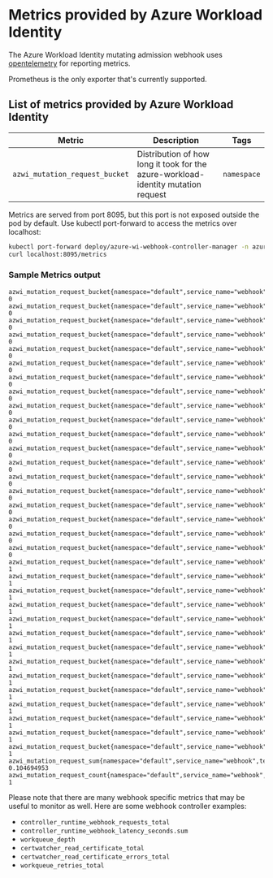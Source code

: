 # Metrics provided by Azure Workload Identity

The Azure Workload Identity mutating admission webhook uses [opentelemetry](https://opentelemetry.io/) for reporting metrics.

Prometheus is the only exporter that's currently supported.

## List of metrics provided by Azure Workload Identity

| Metric                         | Description                                                                       | Tags        |
| ------------------------------ | --------------------------------------------------------------------------------- | ----------- |
| `azwi_mutation_request_bucket` | Distribution of how long it took for the azure-workload-identity mutation request | `namespace` |

Metrics are served from port 8095, but this port is not exposed outside the pod by default. Use kubectl port-forward to access the metrics over localhost:

```bash
kubectl port-forward deploy/azure-wi-webhook-controller-manager -n azure-workload-identity-system 8095:8095 &
curl localhost:8095/metrics
```

### Sample Metrics output

```shell
azwi_mutation_request_bucket{namespace="default",service_name="webhook",telemetry_sdk_language="go",telemetry_sdk_name="opentelemetry",telemetry_sdk_version="0.20.0",le="0.001"} 0
azwi_mutation_request_bucket{namespace="default",service_name="webhook",telemetry_sdk_language="go",telemetry_sdk_name="opentelemetry",telemetry_sdk_version="0.20.0",le="0.002"} 0
azwi_mutation_request_bucket{namespace="default",service_name="webhook",telemetry_sdk_language="go",telemetry_sdk_name="opentelemetry",telemetry_sdk_version="0.20.0",le="0.003"} 0
azwi_mutation_request_bucket{namespace="default",service_name="webhook",telemetry_sdk_language="go",telemetry_sdk_name="opentelemetry",telemetry_sdk_version="0.20.0",le="0.004"} 0
azwi_mutation_request_bucket{namespace="default",service_name="webhook",telemetry_sdk_language="go",telemetry_sdk_name="opentelemetry",telemetry_sdk_version="0.20.0",le="0.005"} 0
azwi_mutation_request_bucket{namespace="default",service_name="webhook",telemetry_sdk_language="go",telemetry_sdk_name="opentelemetry",telemetry_sdk_version="0.20.0",le="0.006"} 0
azwi_mutation_request_bucket{namespace="default",service_name="webhook",telemetry_sdk_language="go",telemetry_sdk_name="opentelemetry",telemetry_sdk_version="0.20.0",le="0.007"} 0
azwi_mutation_request_bucket{namespace="default",service_name="webhook",telemetry_sdk_language="go",telemetry_sdk_name="opentelemetry",telemetry_sdk_version="0.20.0",le="0.008"} 0
azwi_mutation_request_bucket{namespace="default",service_name="webhook",telemetry_sdk_language="go",telemetry_sdk_name="opentelemetry",telemetry_sdk_version="0.20.0",le="0.009"} 0
azwi_mutation_request_bucket{namespace="default",service_name="webhook",telemetry_sdk_language="go",telemetry_sdk_name="opentelemetry",telemetry_sdk_version="0.20.0",le="0.01"} 0
azwi_mutation_request_bucket{namespace="default",service_name="webhook",telemetry_sdk_language="go",telemetry_sdk_name="opentelemetry",telemetry_sdk_version="0.20.0",le="0.02"} 0
azwi_mutation_request_bucket{namespace="default",service_name="webhook",telemetry_sdk_language="go",telemetry_sdk_name="opentelemetry",telemetry_sdk_version="0.20.0",le="0.03"} 0
azwi_mutation_request_bucket{namespace="default",service_name="webhook",telemetry_sdk_language="go",telemetry_sdk_name="opentelemetry",telemetry_sdk_version="0.20.0",le="0.04"} 0
azwi_mutation_request_bucket{namespace="default",service_name="webhook",telemetry_sdk_language="go",telemetry_sdk_name="opentelemetry",telemetry_sdk_version="0.20.0",le="0.05"} 0
azwi_mutation_request_bucket{namespace="default",service_name="webhook",telemetry_sdk_language="go",telemetry_sdk_name="opentelemetry",telemetry_sdk_version="0.20.0",le="0.06"} 0
azwi_mutation_request_bucket{namespace="default",service_name="webhook",telemetry_sdk_language="go",telemetry_sdk_name="opentelemetry",telemetry_sdk_version="0.20.0",le="0.07"} 0
azwi_mutation_request_bucket{namespace="default",service_name="webhook",telemetry_sdk_language="go",telemetry_sdk_name="opentelemetry",telemetry_sdk_version="0.20.0",le="0.08"} 0
azwi_mutation_request_bucket{namespace="default",service_name="webhook",telemetry_sdk_language="go",telemetry_sdk_name="opentelemetry",telemetry_sdk_version="0.20.0",le="0.09"} 0
azwi_mutation_request_bucket{namespace="default",service_name="webhook",telemetry_sdk_language="go",telemetry_sdk_name="opentelemetry",telemetry_sdk_version="0.20.0",le="0.1"} 0
azwi_mutation_request_bucket{namespace="default",service_name="webhook",telemetry_sdk_language="go",telemetry_sdk_name="opentelemetry",telemetry_sdk_version="0.20.0",le="0.2"} 1
azwi_mutation_request_bucket{namespace="default",service_name="webhook",telemetry_sdk_language="go",telemetry_sdk_name="opentelemetry",telemetry_sdk_version="0.20.0",le="0.3"} 1
azwi_mutation_request_bucket{namespace="default",service_name="webhook",telemetry_sdk_language="go",telemetry_sdk_name="opentelemetry",telemetry_sdk_version="0.20.0",le="0.4"} 1
azwi_mutation_request_bucket{namespace="default",service_name="webhook",telemetry_sdk_language="go",telemetry_sdk_name="opentelemetry",telemetry_sdk_version="0.20.0",le="0.5"} 1
azwi_mutation_request_bucket{namespace="default",service_name="webhook",telemetry_sdk_language="go",telemetry_sdk_name="opentelemetry",telemetry_sdk_version="0.20.0",le="0.6"} 1
azwi_mutation_request_bucket{namespace="default",service_name="webhook",telemetry_sdk_language="go",telemetry_sdk_name="opentelemetry",telemetry_sdk_version="0.20.0",le="0.7"} 1
azwi_mutation_request_bucket{namespace="default",service_name="webhook",telemetry_sdk_language="go",telemetry_sdk_name="opentelemetry",telemetry_sdk_version="0.20.0",le="0.8"} 1
azwi_mutation_request_bucket{namespace="default",service_name="webhook",telemetry_sdk_language="go",telemetry_sdk_name="opentelemetry",telemetry_sdk_version="0.20.0",le="0.9"} 1
azwi_mutation_request_bucket{namespace="default",service_name="webhook",telemetry_sdk_language="go",telemetry_sdk_name="opentelemetry",telemetry_sdk_version="0.20.0",le="1"} 1
azwi_mutation_request_bucket{namespace="default",service_name="webhook",telemetry_sdk_language="go",telemetry_sdk_name="opentelemetry",telemetry_sdk_version="0.20.0",le="1.5"} 1
azwi_mutation_request_bucket{namespace="default",service_name="webhook",telemetry_sdk_language="go",telemetry_sdk_name="opentelemetry",telemetry_sdk_version="0.20.0",le="2"} 1
azwi_mutation_request_bucket{namespace="default",service_name="webhook",telemetry_sdk_language="go",telemetry_sdk_name="opentelemetry",telemetry_sdk_version="0.20.0",le="2.5"} 1
azwi_mutation_request_bucket{namespace="default",service_name="webhook",telemetry_sdk_language="go",telemetry_sdk_name="opentelemetry",telemetry_sdk_version="0.20.0",le="3"} 1
azwi_mutation_request_bucket{namespace="default",service_name="webhook",telemetry_sdk_language="go",telemetry_sdk_name="opentelemetry",telemetry_sdk_version="0.20.0",le="+Inf"} 1
azwi_mutation_request_sum{namespace="default",service_name="webhook",telemetry_sdk_language="go",telemetry_sdk_name="opentelemetry",telemetry_sdk_version="0.20.0"} 0.104694953
azwi_mutation_request_count{namespace="default",service_name="webhook",telemetry_sdk_language="go",telemetry_sdk_name="opentelemetry",telemetry_sdk_version="0.20.0"} 1
```

Please note that there are many webhook specific metrics that may be useful to monitor as well.  Here are some webhook controller examples: 
- `controller_runtime_webhook_requests_total`
- `controller_runtime_webhook_latency_seconds.sum`
- `workqueue_depth`
- `certwatcher_read_certificate_total`
- `certwatcher_read_certificate_errors_total`
- `workqueue_retries_total`
